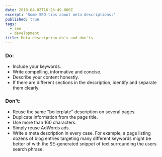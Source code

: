 ```yaml
---
date: 2010-04-02T16:26:49.000Z
excerpt: 'Some SEO tips about meta descriptions:'
published: true
tags:
  - seo
  - development
title: Meta description do's and don'ts
---
```

### Do:

*   Include your keywords.
*   Write compelling, informative and concise.
*   Describe your content honestly.
*   If there are different sections in the description, identify and separate them clearly.

### Don't:

*   Reuse the same "boilerplate" description on several pages.
*   Duplicate information from the page title.
*   Use more than 160 characters.
*   Simply reuse AdWords ads.
*   Write a meta description in every case. For example, a page listing dozens of blog entries targeting many different keywords might be better of with the SE-generated snippet of text surrounding the users search phrase.
